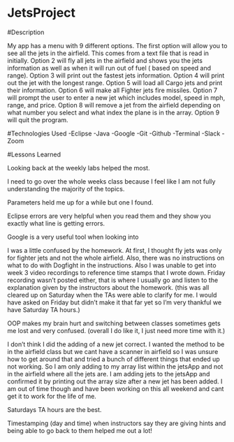 # JetsProject

#Description

My app has a menu with 9 different options. The first option will allow you to see all the jets in the airfield. This comes from a text file that is read in initially. Option 2 will fly all jets in the airfield and shows you the jets information as well as when it will run out of fuel ( based on speed and range). Option 3 will print out the fastest jets information. Option 4 will print out the jet with the longest range. Option 5 will load all Cargo jets and print their information. Option 6 will make all Fighter jets fire missiles. Option 7 will prompt the user to enter a new jet which includes model, speed in mph, range, and price. Option 8 will remove a jet from the airfield depending on what number you select and what index the plane is in the array. Option 9 will quit the program. 

#Technologies Used
-Eclipse
-Java
-Google
-Git
-Github
-Terminal
-Slack
-Zoom



#Lessons Learned 

Looking back at the weekly labs helped the most. 

I need to go over the whole weeks class because I feel like I am not fully understanding the majority of the topics. 

Parameters held me up for a while but one I found.

Eclipse errors are very helpful when you read them and they show you exactly what line is getting errors. 

Google is a very useful tool when looking into 

I was a little confused by the homework. At first, I thought fly jets was only for fighter jets and not the whole airfield. Also, there was no instructions on what to do with Dogfight in the instructions. Also I was unable to get into week 3 video recordings to reference time stamps that I wrote down. Friday recording wasn’t posted either, that is where I usually go and listen to the explanation given by the instructors about the homework. (this was all cleared up on Saturday when the TAs were able to clarify for me. I would have asked on Friday but didn’t make it that far yet so I’m very thankful we have Saturday TA hours.)

OOP makes my brain hurt and switching between classes sometimes gets me lost and very confused. (overall I do like it, I just need more time with it.) 

I don’t think I did the adding of a new jet correct. I wanted the method to be in the airfield class but we cant have a scanner in airfield so  I was unsure how to get around that and tried a bunch of different things that ended up not working. So I am only adding to my array list within the jetsApp and not in the airfield where all the jets are. I am adding jets to the jetsApp and confirmed it by printing out the array size after a new jet has been added. I am out of time though and have been working on this all weekend and cant get it to work for the life of me. 

Saturdays TA hours are the best. 

Timestamping (day and time) when instructors say they are giving hints and being able to go back to them helped me out a lot! 

